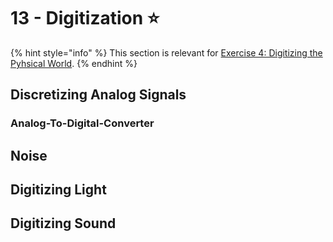 # 13 - Digitization ⭐

{% hint style="info" %}
This section is relevant for [Exercise 4: Digitizing the Pyhsical World](https://github.com/winf-hsos/lifi-exercises/raw/main/exercises/04\_exercise\_digitizing\_the\_physical\_world.pdf).
{% endhint %}

## Discretizing Analog Signals

### Analog-To-Digital-Converter

## Noise

## Digitizing Light

## Digitizing Sound
